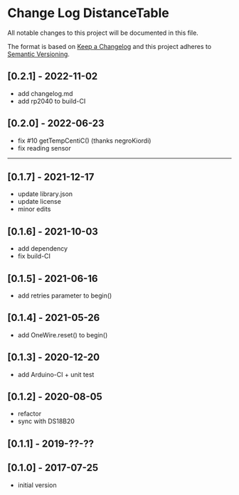 # Change Log DistanceTable

All notable changes to this project will be documented in this file.

The format is based on [Keep a Changelog](http://keepachangelog.com/)
and this project adheres to [Semantic Versioning](http://semver.org/).


## [0.2.1] - 2022-11-02
- add changelog.md
- add rp2040 to build-CI


## [0.2.0] - 2022-06-23
- fix #10 getTempCentiC() (thanks negroKiordi)
- fix reading sensor

----

## [0.1.7] - 2021-12-17
- update library.json
- update license
- minor edits

## [0.1.6] - 2021-10-03
- add dependency
- fix build-CI

## [0.1.5] - 2021-06-16
- add retries parameter to begin()

## [0.1.4] - 2021-05-26
- add OneWire.reset() to begin()


## [0.1.3] - 2020-12-20
- add Arduino-CI + unit test

## [0.1.2] - 2020-08-05
- refactor
- sync with DS18B20

## [0.1.1] - 2019-??-??

## [0.1.0] - 2017-07-25
- initial version



